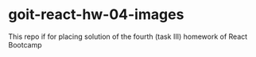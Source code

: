 # goit-react-hw-04-images
This repo if for placing solution of the fourth (task III) homework of React Bootcamp
